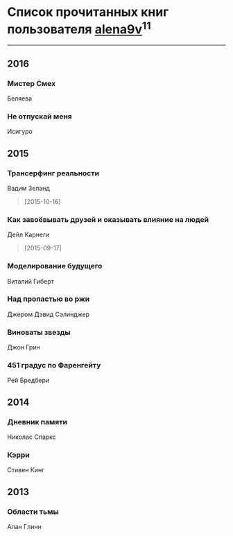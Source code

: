 # Список прочитанных книг пользователя [alena9v](http://vk.com/id95316767)<sup>11</sup>
---

## 2016

### Мистер Смех
Беляева


### Не отпускай меня
Исигуро



## 2015

### Трансерфинг реальности
Вадим Зеланд
> [2015-10-16] 


### Как завоёвывать друзей и оказывать влияние на людей
Дейл Карнеги
> [2015-09-17] 


### Моделирование будущего
Виталий Гиберт


### Над пропастью во ржи
Джером Дэвид Сэлинджер


### Виноваты звезды
Джон Грин


### 451 градус по Фаренгейту
Рей Бредбери



## 2014

### Дневник памяти
Николас Спаркс


### Кэрри
Стивен Кинг



## 2013

### Области тьмы
Алан Глинн



